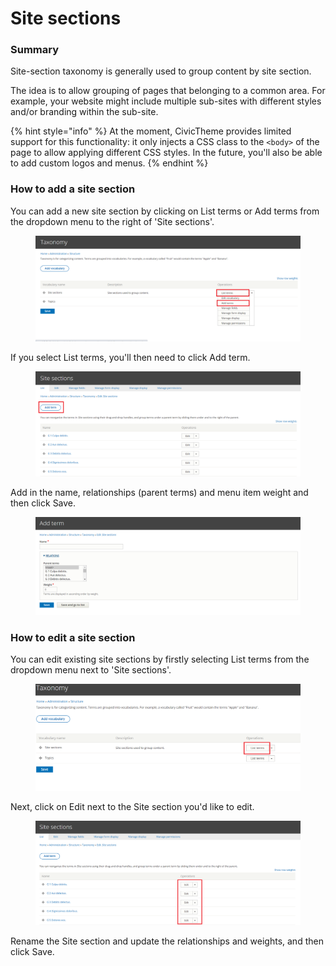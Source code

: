 # Site sections

### Summary

Site-section taxonomy is generally used to group content by site section.

The idea is to allow grouping of pages that belonging to a common area. For example, your website might include multiple sub-sites with different styles and/or branding within the sub-site.

{% hint style="info" %}
At the moment, CivicTheme provides limited support for this functionality: it only injects a CSS class to the `<body>` of the page to allow applying different CSS styles. In the future, you'll also be able to add custom logos and menus.
{% endhint %}

### How to add a site section

You can add a new site section by clicking on List terms or Add terms from the dropdown menu to the right of 'Site sections'.

<figure><img src="../../.gitbook/assets/image (124).png" alt=""><figcaption></figcaption></figure>

If you select List terms, you'll then need to click Add term.

<figure><img src="../../.gitbook/assets/image (70).png" alt=""><figcaption></figcaption></figure>

Add in the name, relationships (parent terms) and menu item weight and then click Save.

<figure><img src="../../.gitbook/assets/image (55).png" alt=""><figcaption></figcaption></figure>

### How to edit a site section

You can edit existing site sections by firstly selecting List terms from the dropdown menu next to 'Site sections'.

<figure><img src="../../.gitbook/assets/image (141).png" alt=""><figcaption></figcaption></figure>

Next, click on Edit next to the Site section you'd like to edit.

<figure><img src="../../.gitbook/assets/image (111).png" alt=""><figcaption></figcaption></figure>

Rename the Site section and update the relationships and weights, and then click Save.
